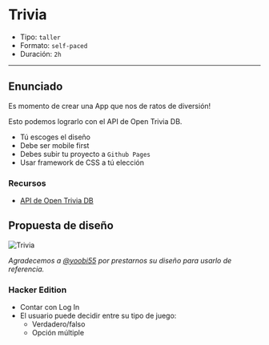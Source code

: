 # Trivia

- Tipo: `taller`
- Formato: `self-paced`
- Duración: `2h`

***

## Enunciado

Es momento de crear una App que nos de ratos de diversión!

Esto podemos lograrlo con el API de Open Trivia DB.

- Tú escoges el diseño
- Debe ser mobile first
- Debes subir tu proyecto a `Github Pages`
- Usar framework de CSS a tú elección

### Recursos

- [API de Open Trivia DB](https://opentdb.com)

## Propuesta de diseño

![Trivia](https://camo.githubusercontent.com/2cdbe969008f2bb38e4e648d331ddf57a2799482/68747470733a2f2f666972656261736573746f726167652e676f6f676c65617069732e636f6d2f76302f622f64617461746573742d63623862332e61707073706f742e636f6d2f6f2f696f6e69632d7472697669612d696d672532467472697669612e6a70673f616c743d6d6564696126746f6b656e3d36393234343336612d313630312d346537372d616639362d363766366631646133336437)

_Agradecemos a [@yoobi55](https://github.com/yoobi55) por prestarnos su diseño 
para usarlo de referencia._

### Hacker Edition

- Contar con Log In
- El usuario puede decidir entre su tipo de juego:
  * Verdadero/falso
  * Opción múltiple
